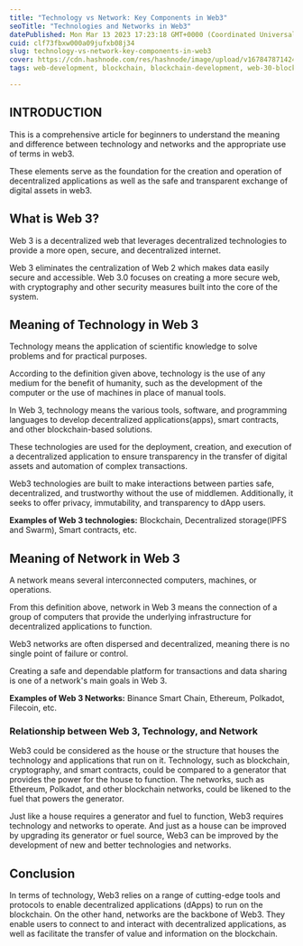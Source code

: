 ```yaml
---
title: "Technology vs Network: Key Components in Web3"
seoTitle: "Technologies and Networks in Web3"
datePublished: Mon Mar 13 2023 17:23:18 GMT+0000 (Coordinated Universal Time)
cuid: clf73fbxw000a09jufxb08j34
slug: technology-vs-network-key-components-in-web3
cover: https://cdn.hashnode.com/res/hashnode/image/upload/v1678478714246/35b4ab32-8c5f-4dc3-aded-658194149241.jpeg
tags: web-development, blockchain, blockchain-development, web-30-blockchain-market, web-3

---
```


## **INTRODUCTION**

This is a comprehensive article for beginners to understand the meaning and difference between technology and networks and the appropriate use of terms in web3.

These elements serve as the foundation for the creation and operation of decentralized applications as well as the safe and transparent exchange of digital assets in web3.

## **What is Web 3?**

Web 3 is a decentralized web that leverages decentralized technologies to provide a more open, secure, and decentralized internet.

Web 3 eliminates the centralization of Web 2 which makes data easily secure and accessible. Web 3.0 focuses on creating a more secure web, with cryptography and other security measures built into the core of the system.

## Meaning of Technology in Web 3

Technology means the application of scientific knowledge to solve problems and for practical purposes.

According to the definition given above, technology is the use of any medium for the benefit of humanity, such as the development of the computer or the use of machines in place of manual tools.

In Web 3, technology means the various tools, software, and programming languages to develop decentralized applications(apps), smart contracts, and other blockchain-based solutions.

These technologies are used for the deployment, creation, and execution of a decentralized application to ensure transparency in the transfer of digital assets and automation of complex transactions.

Web3 technologies are built to make interactions between parties safe, decentralized, and trustworthy without the use of middlemen. Additionally, it seeks to offer privacy, immutability, and transparency to dApp users.

**Examples of Web 3 technologies:** Blockchain, Decentralized storage(IPFS and Swarm), Smart contracts, etc.

## Meaning of Network in Web **3**

A network means several interconnected computers, machines, or operations.

From this definition above, network in Web 3 means the connection of a group of computers that provide the underlying infrastructure for decentralized applications to function.

Web3 networks are often dispersed and decentralized, meaning there is no single point of failure or control.

Creating a safe and dependable platform for transactions and data sharing is one of a network's main goals in Web 3.

**Examples of Web 3 Networks:** Binance Smart Chain, Ethereum, Polkadot, Filecoin, etc.

### **Relationship between Web 3, Technology, and Network**

Web3 could be considered as the house or the structure that houses the technology and applications that run on it. Technology, such as blockchain, cryptography, and smart contracts, could be compared to a generator that provides the power for the house to function. The networks, such as Ethereum, Polkadot, and other blockchain networks, could be likened to the fuel that powers the generator.

Just like a house requires a generator and fuel to function, Web3 requires technology and networks to operate. And just as a house can be improved by upgrading its generator or fuel source, Web3 can be improved by the development of new and better technologies and networks.

## **Conclusion**

In terms of technology, Web3 relies on a range of cutting-edge tools and protocols to enable decentralized applications (dApps) to run on the blockchain. On the other hand, networks are the backbone of Web3. They enable users to connect to and interact with decentralized applications, as well as facilitate the transfer of value and information on the blockchain.